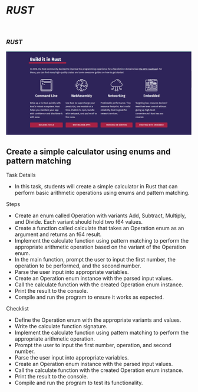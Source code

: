 # <h1><i>RUST</i></h1>

<br>
<h3><i>RUST</i></h3>
<div align="center">
<img src="https://github.com/mervealtundeger/Rust/blob/main/RUST.PNG" width="1000"><br>
</div>


<h2>Create a simple calculator using enums and pattern matching</h2>

 Task Details
-  In this task, students will create a simple calculator in Rust that can perform basic arithmetic operations using enums and pattern matching.

  Steps
-  Create an enum called Operation with variants Add, Subtract, Multiply, and Divide. Each variant should hold two f64 values.
-  Create a function called calculate that takes an Operation enum as an argument and returns an f64 result.
-  Implement the calculate function using pattern matching to perform the appropriate arithmetic operation based on the variant of the Operation enum.
-  In the main function, prompt the user to input the first number, the operation to be performed, and the second number.
-  Parse the user input into appropriate variables.
-  Create an Operation enum instance with the parsed input values.
-  Call the calculate function with the created Operation enum instance.
-  Print the result to the console.
-  Compile and run the program to ensure it works as expected.


Checklist 
-  Define the Operation enum with the appropriate variants and values.
-  Write the calculate function signature.
-  Implement the calculate function using pattern matching to perform the appropriate arithmetic operation.
-  Prompt the user to input the first number, operation, and second number.
-  Parse the user input into appropriate variables.
-  Create an Operation enum instance with the parsed input values.
-  Call the calculate function with the created Operation enum instance.
-  Print the result to the console.
-  Compile and run the program to test its functionality.
